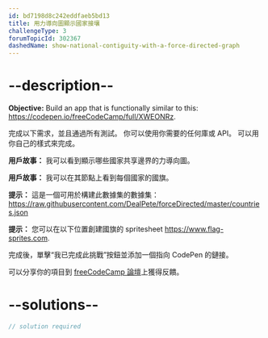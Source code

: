 ```yaml
---
id: bd7198d8c242eddfaeb5bd13
title: 用力導向圖顯示國家接壤
challengeType: 3
forumTopicId: 302367
dashedName: show-national-contiguity-with-a-force-directed-graph
---
```


# --description--

**Objective:** Build an app that is functionally similar to this: <https://codepen.io/freeCodeCamp/full/XWEONRz>.

完成以下需求，並且通過所有測試。 你可以使用你需要的任何庫或 API。 可以用你自己的樣式來完成。

**用戶故事：** 我可以看到顯示哪些國家共享邊界的力導向圖。

**用戶故事：** 我可以在其節點上看到每個國家的國旗。

**提示：** 這是一個可用於構建此數據集的數據集： <https://raw.githubusercontent.com/DealPete/forceDirected/master/countries.json>

**提示：** 您可以在以下位置創建國旗的 spritesheet <https://www.flag-sprites.com>.

完成後，單擊“我已完成此挑戰”按鈕並添加一個指向 CodePen 的鏈接。

可以分享你的項目到 <a href="https://forum.freecodecamp.org/c/project-feedback/409" target="_blank" rel="noopener noreferrer nofollow">freeCodeCamp 論壇</a>上獲得反饋。

# --solutions--

```js
// solution required
```
